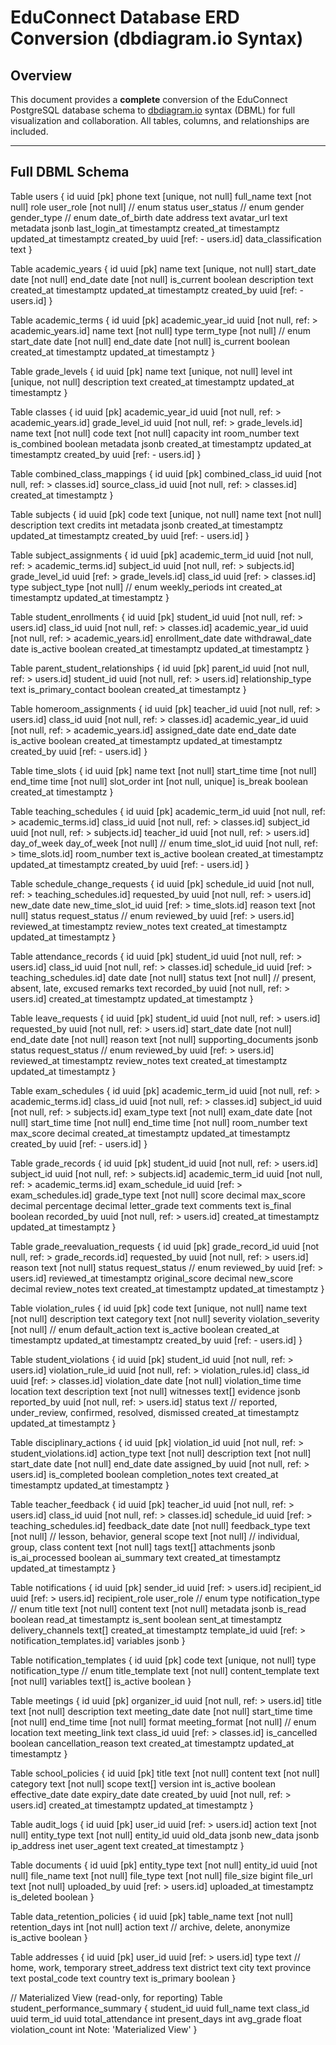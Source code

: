 # EduConnect Database ERD Conversion (dbdiagram.io Syntax)

## Overview

This document provides a **complete** conversion of the EduConnect PostgreSQL database schema to [dbdiagram.io](https://dbdiagram.io) syntax (DBML) for full visualization and collaboration. All tables, columns, and relationships are included.

---

## Full DBML Schema

Table users {
  id uuid [pk]
  phone text [unique, not null]
  full_name text [not null]
  role user_role [not null] // enum
  status user_status // enum
  gender gender_type // enum
  date_of_birth date
  address text
  avatar_url text
  metadata jsonb
  last_login_at timestamptz
  created_at timestamptz
  updated_at timestamptz
  created_by uuid [ref: - users.id]
  data_classification text
}

Table academic_years {
  id uuid [pk]
  name text [unique, not null]
  start_date date [not null]
  end_date date [not null]
  is_current boolean
  description text
  created_at timestamptz
  updated_at timestamptz
  created_by uuid [ref: - users.id]
}

Table academic_terms {
  id uuid [pk]
  academic_year_id uuid [not null, ref: > academic_years.id]
  name text [not null]
  type term_type [not null] // enum
  start_date date [not null]
  end_date date [not null]
  is_current boolean
  created_at timestamptz
  updated_at timestamptz
}

Table grade_levels {
  id uuid [pk]
  name text [unique, not null]
  level int [unique, not null]
  description text
  created_at timestamptz
  updated_at timestamptz
}

Table classes {
  id uuid [pk]
  academic_year_id uuid [not null, ref: > academic_years.id]
  grade_level_id uuid [not null, ref: > grade_levels.id]
  name text [not null]
  code text [not null]
  capacity int
  room_number text
  is_combined boolean
  metadata jsonb
  created_at timestamptz
  updated_at timestamptz
  created_by uuid [ref: - users.id]
}

Table combined_class_mappings {
  id uuid [pk]
  combined_class_id uuid [not null, ref: > classes.id]
  source_class_id uuid [not null, ref: > classes.id]
  created_at timestamptz
}

Table subjects {
  id uuid [pk]
  code text [unique, not null]
  name text [not null]
  description text
  credits int
  metadata jsonb
  created_at timestamptz
  updated_at timestamptz
  created_by uuid [ref: - users.id]
}

Table subject_assignments {
  id uuid [pk]
  academic_term_id uuid [not null, ref: > academic_terms.id]
  subject_id uuid [not null, ref: > subjects.id]
  grade_level_id uuid [ref: > grade_levels.id]
  class_id uuid [ref: > classes.id]
  type subject_type [not null] // enum
  weekly_periods int
  created_at timestamptz
  updated_at timestamptz
}

Table student_enrollments {
  id uuid [pk]
  student_id uuid [not null, ref: > users.id]
  class_id uuid [not null, ref: > classes.id]
  academic_year_id uuid [not null, ref: > academic_years.id]
  enrollment_date date
  withdrawal_date date
  is_active boolean
  created_at timestamptz
  updated_at timestamptz
}

Table parent_student_relationships {
  id uuid [pk]
  parent_id uuid [not null, ref: > users.id]
  student_id uuid [not null, ref: > users.id]
  relationship_type text
  is_primary_contact boolean
  created_at timestamptz
}

Table homeroom_assignments {
  id uuid [pk]
  teacher_id uuid [not null, ref: > users.id]
  class_id uuid [not null, ref: > classes.id]
  academic_year_id uuid [not null, ref: > academic_years.id]
  assigned_date date
  end_date date
  is_active boolean
  created_at timestamptz
  updated_at timestamptz
  created_by uuid [ref: - users.id]
}

Table time_slots {
  id uuid [pk]
  name text [not null]
  start_time time [not null]
  end_time time [not null]
  slot_order int [not null, unique]
  is_break boolean
  created_at timestamptz
}

Table teaching_schedules {
  id uuid [pk]
  academic_term_id uuid [not null, ref: > academic_terms.id]
  class_id uuid [not null, ref: > classes.id]
  subject_id uuid [not null, ref: > subjects.id]
  teacher_id uuid [not null, ref: > users.id]
  day_of_week day_of_week [not null] // enum
  time_slot_id uuid [not null, ref: > time_slots.id]
  room_number text
  is_active boolean
  created_at timestamptz
  updated_at timestamptz
  created_by uuid [ref: - users.id]
}

Table schedule_change_requests {
  id uuid [pk]
  schedule_id uuid [not null, ref: > teaching_schedules.id]
  requested_by uuid [not null, ref: > users.id]
  new_date date
  new_time_slot_id uuid [ref: > time_slots.id]
  reason text [not null]
  status request_status // enum
  reviewed_by uuid [ref: > users.id]
  reviewed_at timestamptz
  review_notes text
  created_at timestamptz
  updated_at timestamptz
}

Table attendance_records {
  id uuid [pk]
  student_id uuid [not null, ref: > users.id]
  class_id uuid [not null, ref: > classes.id]
  schedule_id uuid [ref: > teaching_schedules.id]
  date date [not null]
  status text [not null] // present, absent, late, excused
  remarks text
  recorded_by uuid [not null, ref: > users.id]
  created_at timestamptz
  updated_at timestamptz
}

Table leave_requests {
  id uuid [pk]
  student_id uuid [not null, ref: > users.id]
  requested_by uuid [not null, ref: > users.id]
  start_date date [not null]
  end_date date [not null]
  reason text [not null]
  supporting_documents jsonb
  status request_status // enum
  reviewed_by uuid [ref: > users.id]
  reviewed_at timestamptz
  review_notes text
  created_at timestamptz
  updated_at timestamptz
}

Table exam_schedules {
  id uuid [pk]
  academic_term_id uuid [not null, ref: > academic_terms.id]
  class_id uuid [not null, ref: > classes.id]
  subject_id uuid [not null, ref: > subjects.id]
  exam_type text [not null]
  exam_date date [not null]
  start_time time [not null]
  end_time time [not null]
  room_number text
  max_score decimal
  created_at timestamptz
  updated_at timestamptz
  created_by uuid [ref: - users.id]
}

Table grade_records {
  id uuid [pk]
  student_id uuid [not null, ref: > users.id]
  subject_id uuid [not null, ref: > subjects.id]
  academic_term_id uuid [not null, ref: > academic_terms.id]
  exam_schedule_id uuid [ref: > exam_schedules.id]
  grade_type text [not null]
  score decimal
  max_score decimal
  percentage decimal
  letter_grade text
  comments text
  is_final boolean
  recorded_by uuid [not null, ref: > users.id]
  created_at timestamptz
  updated_at timestamptz
}

Table grade_reevaluation_requests {
  id uuid [pk]
  grade_record_id uuid [not null, ref: > grade_records.id]
  requested_by uuid [not null, ref: > users.id]
  reason text [not null]
  status request_status // enum
  reviewed_by uuid [ref: > users.id]
  reviewed_at timestamptz
  original_score decimal
  new_score decimal
  review_notes text
  created_at timestamptz
  updated_at timestamptz
}

Table violation_rules {
  id uuid [pk]
  code text [unique, not null]
  name text [not null]
  description text
  category text [not null]
  severity violation_severity [not null] // enum
  default_action text
  is_active boolean
  created_at timestamptz
  updated_at timestamptz
  created_by uuid [ref: - users.id]
}

Table student_violations {
  id uuid [pk]
  student_id uuid [not null, ref: > users.id]
  violation_rule_id uuid [not null, ref: > violation_rules.id]
  class_id uuid [ref: > classes.id]
  violation_date date [not null]
  violation_time time
  location text
  description text [not null]
  witnesses text[]
  evidence jsonb
  reported_by uuid [not null, ref: > users.id]
  status text // reported, under_review, confirmed, resolved, dismissed
  created_at timestamptz
  updated_at timestamptz
}

Table disciplinary_actions {
  id uuid [pk]
  violation_id uuid [not null, ref: > student_violations.id]
  action_type text [not null]
  description text [not null]
  start_date date [not null]
  end_date date
  assigned_by uuid [not null, ref: > users.id]
  is_completed boolean
  completion_notes text
  created_at timestamptz
  updated_at timestamptz
}

Table teacher_feedback {
  id uuid [pk]
  teacher_id uuid [not null, ref: > users.id]
  class_id uuid [not null, ref: > classes.id]
  schedule_id uuid [ref: > teaching_schedules.id]
  feedback_date date [not null]
  feedback_type text [not null] // lesson, behavior, general
  scope text [not null] // individual, group, class
  content text [not null]
  tags text[]
  attachments jsonb
  is_ai_processed boolean
  ai_summary text
  created_at timestamptz
  updated_at timestamptz
}

Table notifications {
  id uuid [pk]
  sender_id uuid [ref: > users.id]
  recipient_id uuid [ref: > users.id]
  recipient_role user_role // enum
  type notification_type // enum
  title text [not null]
  content text [not null]
  metadata jsonb
  is_read boolean
  read_at timestamptz
  is_sent boolean
  sent_at timestamptz
  delivery_channels text[]
  created_at timestamptz
  template_id uuid [ref: > notification_templates.id]
  variables jsonb
}

Table notification_templates {
  id uuid [pk]
  code text [unique, not null]
  type notification_type // enum
  title_template text [not null]
  content_template text [not null]
  variables text[]
  is_active boolean
}

Table meetings {
  id uuid [pk]
  organizer_id uuid [not null, ref: > users.id]
  title text [not null]
  description text
  meeting_date date [not null]
  start_time time [not null]
  end_time time [not null]
  format meeting_format [not null] // enum
  location text
  meeting_link text
  class_id uuid [ref: > classes.id]
  is_cancelled boolean
  cancellation_reason text
  created_at timestamptz
  updated_at timestamptz
}

Table school_policies {
  id uuid [pk]
  title text [not null]
  content text [not null]
  category text [not null]
  scope text[]
  version int
  is_active boolean
  effective_date date
  expiry_date date
  created_by uuid [not null, ref: > users.id]
  created_at timestamptz
  updated_at timestamptz
}

Table audit_logs {
  id uuid [pk]
  user_id uuid [ref: > users.id]
  action text [not null]
  entity_type text [not null]
  entity_id uuid
  old_data jsonb
  new_data jsonb
  ip_address inet
  user_agent text
  created_at timestamptz
}

Table documents {
  id uuid [pk]
  entity_type text [not null]
  entity_id uuid [not null]
  file_name text [not null]
  file_type text [not null]
  file_size bigint
  file_url text [not null]
  uploaded_by uuid [ref: > users.id]
  uploaded_at timestamptz
  is_deleted boolean
}

Table data_retention_policies {
  id uuid [pk]
  table_name text [not null]
  retention_days int [not null]
  action text // archive, delete, anonymize
  is_active boolean
}

Table addresses {
  id uuid [pk]
  user_id uuid [ref: > users.id]
  type text // home, work, temporary
  street_address text
  district text
  city text
  province text
  postal_code text
  country text
  is_primary boolean
}

// Materialized View (read-only, for reporting)
Table student_performance_summary {
  student_id uuid
  full_name text
  class_id uuid
  term_id uuid
  total_attendance int
  present_days int
  avg_grade float
  violation_count int
  Note: 'Materialized View'
}
